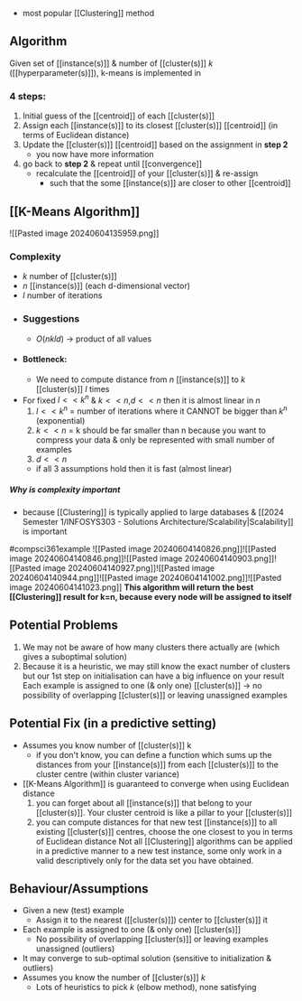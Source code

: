 - most popular [[Clustering]] method
## Algorithm
Given set of [[instance(s)]] & number of [[cluster(s)]] $k$ ([[hyperparameter(s)]]), k-means is implemented in 
### 4 steps:
1. Initial guess of the [[centroid]] of each [[cluster(s)]]
2. Assign each [[instance(s)]] to its closest [[cluster(s)]] [[centroid]] (in terms of Euclidean distance)
3. Update the [[cluster(s)]] [[centroid]] based on the assignment in **step 2**
	- you now have more information
4. go back to **step 2** & repeat until [[convergence]]
	- recalculate the [[centroid]] of your [[cluster(s)]] & re-assign
		- such that the some [[instance(s)]] are closer to other [[centroid]]
## [[K-Means Algorithm]]
![[Pasted image 20240604135959.png]]
### Complexity
- $k$ number of [[cluster(s)]]
- $n$ [[instance(s)]] (each d-dimensional vector)
- $l$ number of iterations
- ### Suggestions
	- $O(nkld)$ $\rightarrow$ product of all values
- #### Bottleneck:
	- We need to compute distance from $n$ [[instance(s)]] to $k$ [[cluster(s)]] $l$ times
- For fixed $l<<k^n$ & $k<<n$,$d<<n$ then it is almost linear in $n$
	1. $l<<k^n$ = number of iterations where it CANNOT be bigger than $k^n$ (exponential)
	2. $k<<n$ = k should be far smaller than n because you want to compress your data & only be represented with small number of examples
	3. $d<<n$
	- if all 3 assumptions hold then it is fast (almost linear)
##### Why is complexity important
- because [[Clustering]] is typically applied to large databases & [[2024 Semester 1/INFOSYS303 - Solutions Architecture/Scalability|Scalability]] is important

#compsci361example ![[Pasted image 20240604140826.png]]![[Pasted image 20240604140846.png]]![[Pasted image 20240604140903.png]]![[Pasted image 20240604140927.png]]![[Pasted image 20240604140944.png]]![[Pasted image 20240604141002.png]]![[Pasted image 20240604141023.png]]
**This algorithm will return the best [[Clustering]] result for k=n, because every node will be assigned to itself**
## Potential Problems
1. We may not be aware of how many clusters there actually are (which gives a suboptimal solution)
2. Because it is a heuristic, we may still know the exact number of clusters but our 1st step on initialisation can have a big influence on your result
Each example is assigned to one (& only one) [[cluster(s)]] $\rightarrow$ no possibility of overlapping [[cluster(s)]] or leaving unassigned examples
## Potential Fix (in a predictive setting)
- Assumes you know number of [[cluster(s)]] k
	- if you don't know, you can define a function which sums up the distances from your [[instance(s)]] from each [[cluster(s)]] to the cluster centre (within cluster variance)
- [[K-Means Algorithm]] is guaranteed to converge when using Euclidean distance
	1. you can forget about all [[instance(s)]] that belong to your [[cluster(s)]]. Your cluster centroid is like a pillar to your [[cluster(s)]]
	2. you can compute distances for that new test [[instance(s)]] to all existing [[cluster(s)]] centres, choose the one closest to you in terms of Euclidean distance
Not all [[Clustering]] algorithms can be applied in a predictive manner to a new test instance, some only work in a valid descriptively only for the data set you have obtained.
## Behaviour/Assumptions
- Given a new (test) example
	- Assign it to the nearest ([[cluster(s)]]) center to [[cluster(s)]] it
- Each example is assigned to one (& only one) [[cluster(s)]]
	- No possibility of overlapping [[cluster(s)]] or leaving examples unassigned (outliers)
- It may converge to sub-optimal solution (sensitive to initialization & outliers)
- Assumes you know the number of [[cluster(s)]] $k$
	- Lots of heuristics to pick $k$ (elbow method), none satisfying